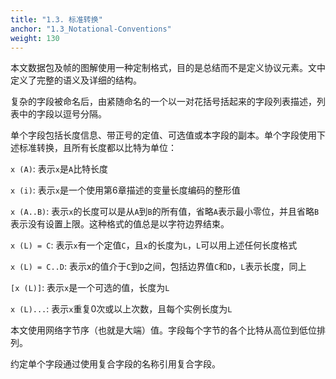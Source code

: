 ```yaml
---
title: "1.3. 标准转换"
anchor: "1.3_Notational-Conventions"
weight: 130
---
```


本文数据包及帧的图解使用一种定制格式，目的是总结而不是定义协议元素。文中定义了完整的语义及详细的结构。

复杂的字段被命名后，由紧随命名的一个以一对花括号括起来的字段列表描述，列表中的字段以逗号分隔。

单个字段包括长度信息、带正号的定值、可选值或本字段的副本。单个字段使用下述标准转换，且所有长度都以比特为单位：

`x (A)`: 表示`x`是`A`比特长度

`x (i)`: 表示`x`是一个使用第6章描述的变量长度编码的整形值

`x (A..B)`: 表示`x`的长度可以是从`A`到`B`的所有值，省略`A`表示最小零位，并且省略`B`表示没有设置上限。这种格式的值总是以字符边界结束。

`x (L) = C`: 表示`x`有一个定值`C`，且`x`的长度为`L`，`L`可以用上述任何长度格式

`x (L) = C..D`: 表示x的值介于`C`到`D`之间，包括边界值`C`和`D`，`L`表示长度，同上

`[x (L)]`: 表示`x`是一个可选的值，长度为`L`

`x (L)...`: 表示`x`重复0次或以上次数，且每个实例长度为`L`

本文使用网络字节序（也就是大端）值。字段每个字节的各个比特从高位到低位排列。

约定单个字段通过使用复合字段的名称引用复合字段。
